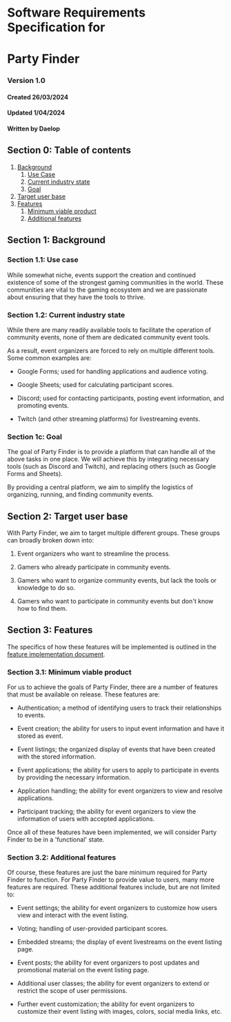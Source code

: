 # Software Requirements Specification for

# Party Finder

### Version 1.0

#### Created 26/03/2024

#### Updated 1/04/2024

#### Written by Daelop



## Section 0: Table of contents


1. [Background](#1)
    1. [Use Case](#1-1)
    2. [Current industry state](#1-2)
    3. [Goal](#1-3)
2. [Target user base](#2)
3. [Features](#3)
    1. [Minimum viable product](#3-1)
    2. [Additional features](#3-2)



## Section 1: Background <a id="1" ></a>


### Section 1.1: Use case <a id="1-1" ></a>

While somewhat niche, events support the creation and continued existence of some of the strongest gaming communities in the world. These communities are vital to the gaming ecosystem and we are passionate about ensuring that they have the tools to thrive.


### Section 1.2: Current industry state <a id="1-2" ></a>

While there are many readily available tools to facilitate the operation of community events, none of them are dedicated community event tools.

As a result, event organizers are forced to rely on multiple different tools. Some common examples are:

- Google Forms; used for handling applications and audience voting.

- Google Sheets; used for calculating participant scores.

- Discord; used for contacting participants, posting event 
information, and promoting events.

- Twitch (and other streaming platforms) for livestreaming events.


### Section 1c: Goal <a id="1-3" ></a>

The goal of Party Finder is to provide a platform that can handle all of the above tasks in one place. We will achieve this by integrating necessary tools (such as Discord and Twitch), and replacing others (such as Google Forms and Sheets).

By providing a central platform, we aim to simplify the logistics of organizing, running, and finding community events.


## Section 2: Target user base <a id="2" ></a>

With Party Finder, we aim to target multiple different groups. These groups can broadly broken down into:

1. Event organizers who want to streamline the process.

2. Gamers who already participate in community events.

3. Gamers who want to organize community events, but lack the tools or knowledge to do so.

4. Gamers who want to participate in community events but don't know how to find them.



## Section 3: Features <a id="3" ></a>


The specifics of how these features will be implemented is outlined in the [feature implementation document](./feature%20implementation.md).


### Section 3.1: Minimum viable product <a id="3-1" ></a>

For us to achieve the goals of Party Finder, there are a number of features that must be available on release. These features are:

- Authentication; a method of identifying users to track their relationships to events.

- Event creation; the ability for users to input event information and have it stored as event.

- Event listings; the organized display of events that have been created with the stored information.

- Event applications; the ability for users to apply to participate in events by providing the necessary information.

- Application handling; the ability for event organizers to view and resolve applications.

- Participant tracking; the ability for event organizers to view the information of users with accepted applications.

Once all of these features have been implemented, we will consider Party Finder to be in a 'functional' state.


### Section 3.2: Additional features <a id="3-2" ></a>

Of course, these features are just the bare minimum required for Party Finder to function. For Party Finder to provide value to users, many more features are required. These additional features include, but are not limited to:

- Event settings; the ability for event organizers to customize how users view and interact with the event listing.

- Voting; handling of user-provided participant scores.

- Embedded streams; the display of event livestreams on the event listing page.

- Event posts; the ability for event organizers to post updates and promotional material on the event listing page.

- Additional user classes; the ability for event organizers to extend or restrict the scope of user permissions.

- Further event customization; the ability for event organizers to customize their event listing with images, colors, social media links, etc.








